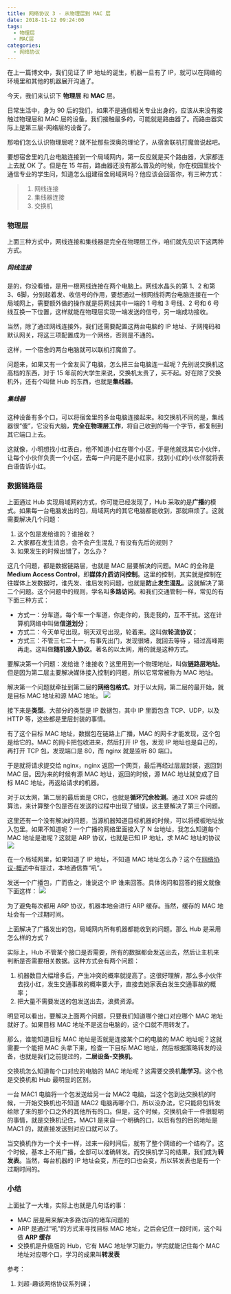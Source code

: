 ```yaml
---
title: 网络协议 3 - 从物理层到 MAC 层
date: 2018-11-12 09:24:00
tags: 
  - 物理层
  - MAC层
categories: 
  - 网络协议
---
```


在上一篇博文中，我们见证了 IP 地址的诞生，机器一旦有了 IP，就可以在网络的环境里和其他的机器展开沟通了。

今天，我们来认识下 **物理层** 和 **MAC** 层。

日常生活中，身为 90 后的我们，如果不是通信相关专业出身的，应该从来没有接触过物理层和 MAC 层的设备。我们接触最多的，可能就是路由器了。而路由器实际上是第三层-网络层的设备了。

那咱们怎么认识物理层呢？就不扯那些深奥的理论了，从宿舍联机打魔兽说起吧。

要想宿舍里的几台电脑连接到一个局域网内，第一反应就是买个路由器，大家都连上去就 OK 了。但是在 15 年前，路由器还没有那么普及的时候，你在校园里找个通信专业的学生问，知道怎么组建宿舍局域网吗？他应该会回答你，有三种方式：
> 1. 网线连接
> 2. 集线器连接
> 3. 交换机

### 物理层
上面三种方式中，网线连接和集线器是完全在物理层工作，咱们就先见识下这两种方式。

##### 网线连接
是的，你没看错，是用一根网线连接在两个电脑上。网线水晶头的第 1、2 和第 3、6脚，分别起着发、收信号的作用，要想通过一根网线将两台电脑连接在一个局域网上，需要额外做的操作就是将网线其中一端的 1 号和 3 号线、2 号和 6 号线互换一下位置，这样就能在物理层实现一端发送的信号，另一端成功接收。

当然，除了通过网线连接外，我们还需要配置这两台电脑的 IP 地址、子网掩码和默认网关，将这三项配置成为一个网络，否则是不通的。

这样，一个宿舍的两台电脑就可以联机打魔兽了。

问题来，如果又有一个舍友买了电脑，怎么把三台电脑连一起呢？先别说交换机这高档的东西，对于 15 年前的大学生来说，交换机太贵了，买不起。好在除了交换机外，还有个叫做 Hub 的东西，也就是**集线器**。

##### 集线器
这种设备有多个口，可以将宿舍里的多台电脑连接起来。和交换机不同的是，集线器很“傻”，它没有大脑，**完全在物理层工作**，将自己收到的每一个字节，都复制到其它端口上去。

这就像，小明想找小红表白，他不知道小红在哪个小区，于是他就找其它小伙伴，让每个小伙伴负责一个小区，去每一户问是不是小红家，找到小红的小伙伴就将表白语告诉小红。

### 数据链路层
上面通过 Hub 实现局域网的方式，你可能已经发现了，Hub 采取的是**广播**的模式。如果每一台电脑发出的包，局域网内的其它电脑都能收到，那就麻烦了。这就需要解决几个问题：
1. 这个包是发给谁的？谁接收？
2. 大家都在发生消息，会不会产生混乱？有没有先后的规则？
3. 如果发生的时候出错了，怎么办？

这几个问题，都是数据链路层，也就是 MAC 层要解决的问题。MAC 的全称是 **Medium Access Control**，即**媒体介质访问控制**。这里的控制，其实就是控制在往媒体上发数据时，谁先发、谁后发的问题，也就是**防止发生混乱**。这就解决了第二个问题。这个问题中的规则，学名叫**多路访问**。和我们交通管制一样，常见的有下面三种方式：

- 方式一：分车道。每个车一个车道，你走你的，我走我的，互不干扰。这在计算机网络中叫做**信道划分**；
- 方式二：今天单号出现，明天双号出现，轮着来。这叫做**轮流协议**；
- 方式三：不管三七二十一，有事先出门，发现很堵，就回去等待 ，错过高峰期再走。这叫做**随机接入协议**。著名的以太网，用的就是这种方式。

要解决第一个问题：发给谁？谁接收？这里用到一个物理地址，叫做**链路层地址**。但是因为第二层主要解决媒体接入控制的问题，所以它常常被称为 MAC 地址。

解决第一个问题就牵扯到第二层的**网络包格式**。对于以太网，第二层的最开始，就是目标 MAC 地址和源 MAC 地址。
![](https://img2018.cnblogs.com/blog/861679/201811/861679-20181107173709027-742897983.png)

接下来是**类型**。大部分的类型是 IP 数据包，其中 IP 里面包含 TCP、UDP，以及 HTTP 等，这些都是里层封装的事情。

有了这个目标 MAC 地址，数据包在链路上广播，MAC 的网卡才能发现，这个包是给它的。MAC 的网卡把包收进来，然后打开 IP 包，发现 IP 地址也是自己的，再打开 TCP 包，发现端口是 80，而 nginx 就是监听 80 端口。

于是就将请求提交给 nginx，nginx 返回一个网页，最后再经过层层封装，返回到 MAC 层。因为来的时候有源 MAC 地址，返回的时候，源 MAC 地址就变成了目标 MAC 地址，再返给请求的机器。

对于以太网，第二层的最后面是 CRC，也就是**循环冗余检测**。通过 XOR 异或的算法，来计算整个包是否在发送的过程中出现了错误，这主要解决了第三个问题。

这里还有一个没有解决的问题，当源机器知道目标机器的时候，可以将模板地址放入包里。如果不知道呢？一个广播的网络里面接入了 N 台地址，我怎么知道每个 MAC 地址是谁呢？这就是 ARP 协议，也就是已知 IP 地址，求 MAC 地址的协议
![](https://img2018.cnblogs.com/blog/861679/201811/861679-20181107173728130-421007362.png)

在一个局域网里，如果知道了 IP 地址，不知道 MAC 地址怎么办？这个在[网络协议-概述](https://www.cnblogs.com/BeiGuo-FengGuang/p/9848805.html)中有提过，本地通信靠“吼”。

发送一个广播包，广而告之，谁说这个 IP 谁来回答。具体询问和回答的报文就像下面这样：
![](https://img2018.cnblogs.com/blog/861679/201811/861679-20181107173754790-1077219675.png)

为了避免每次都用 ARP 协议，机器本地会进行 ARP 缓存。当然，缓存的 MAC 地址会有一个过期时间。

上面解决了广播发出的包，局域网内所有机器都能收到的问题。那么 Hub 是采用怎么样的方式？

实际上，Hub 不管某个接口是否需要，所有的数据都会发送出去，然后让主机来判断是否需要相关数据。这种方式会有两个问题：
1. 机器数目大幅增多后，产生冲突的概率就提高了。这很好理解，那么多小伙伴去找小红，发生交通事故的概率要大于，直接去她家表白发生交通事故的概率；
2. 把大量不需要发送的包发送出去，浪费资源。

明显可以看出，要解决上面两个问题，只要我们知道哪个接口对应哪个 MAC 地址就好了。如果目标 MAC 地址不是这台电脑的，这个口就不用转发了。

那么，谁能知道目标 MAC 地址是否就是连接某个口的电脑的 MAC 地址呢？这就需要一个能把 MAC 头拿下来，检查一下目标 MAC 地址，然后根据策略转发的设备，也就是我们之前提过的，**二层设备-交换机**。

交换机怎么知道每个口对应的电脑的 MAC 地址呢？这需要交换机**能学习**。这个也是交换机和 Hub 最明显的区别。

一台 MAC1 电脑将一个包发送给另一台 MAC2 电脑，当这个包到达交换机的时候，一开始交换机也不知道 MAC2 电脑再哪个口，所以没办法，它只能将包转发给除了来的那个口之外的其他所有的口。但是，这个时候，交换机会干一件很聪明的事情，就是交换机记住，MAC1 是来自一个明确的口，以后有包的目的地址是 MAC1 的，就直接发送到对应口就可以了。
  
当交换机作为一个关卡一样，过来一段时间后，就有了整个网络的一个结构了。这个时候，基本上不用广播，全部可以准确转发。而交换机学习的结果，我们成为**转发表**。当然，每台机器的 IP 地址会变，所在的口也会变，所以转发表也是有一个过期时间的。

### 小结
上面扯了一大堆，实际上也就是几句话的事：
- MAC 层是用来解决多路访问的堵车问题的
- ARP 是通过“吼”的方式来寻找目标 MAC 地址，之后会记住一段时间，这个叫做 **ARP 缓存**
- 交换机是升级版的 Hub，它有 MAC 地址学习能力，学完就能记住每个 MAC 地址对应哪个口，学习的成果叫**转发表**

参考：
1. 刘超-趣谈网络协议系列课；
